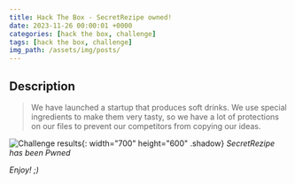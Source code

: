 ```yaml
---
title: Hack The Box - SecretRezipe owned!
date: 2023-11-26 00:00:01 +0000
categories: [hack the box, challenge]
tags: [hack the box, challenge]
img_path: /assets/img/posts/
---
```


## Description

> We have launched a startup that produces soft drinks. We use special ingredients to make them very tasty, so we have a lot of protections on our files to prevent our competitors from copying our ideas.

![Challenge results](owned-secretrezipe.png){: width="700" height="600" .shadow}
_SecretRezipe has been Pwned_

_Enjoy! ;)_
